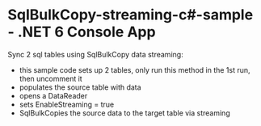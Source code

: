 # SqlBulkCopy-streaming-c#-sample - .NET 6 Console App
Sync 2 sql tables using SqlBulkCopy data streaming:
- this sample code sets up 2 tables, only run this method in the 1st run, then uncomment it
- populates the source table with data
- opens a DataReader
- sets EnableStreaming = true
- SqlBulkCopies the source data to the target table via streaming
